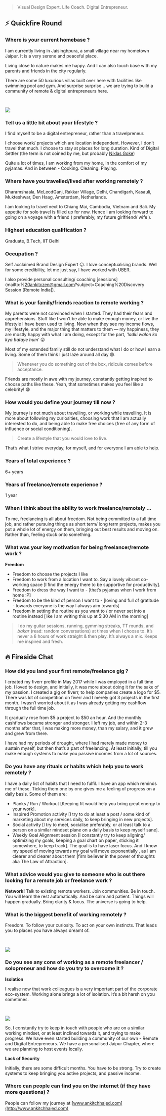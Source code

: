 > Visual Design Expert. Life Coach. Digital Entrepreneur.

##  ⚡️ Quickfire Round

### **Where is your current homebase ?**

I am currently living in Jaisinghpura, a small village near my hometown Jaipur. It is a very serene and peaceful place.

Living close to nature makes me happy. And I can also touch base with my parents and friends in the city regularly.

There are some 50 luxurious villas built over here with facilities like swimming pool and gym. And surprise surprise .. we are trying to build a community of remote & digital entrepreneurs here.

 

![](/interviews/ankit_cj_1.jpeg)

### **Tell us a little bit about your lifestyle ?**

I find myself to be a digital entrepreneur, rather than a travelpreneur.

I choose work/ projects which are location independent. However, I don’t travel that much. I choose to stay at places for long duration. Kind of Digital Settler (the term is not coined by me, but probably [Niklas Goke](https://medium.com/personal-growth/whats-the-opposite-of-a-digital-nomad-c8167b6fb928))

Quite a lot of times, I am working from my home, in the comfort of my pyjamas. And in between - Cooking. Cleaning. Playing.

### **Where have you travelled/lived after working remotely ?**

Dharamshaala, McLeodGanj, Rakkar Village, Delhi, Chandigarh, Kasauli, Mukteshwar, Den Haag, Amsterdam, Netherlands.

I am looking to travel next to Chiang Mai, Cambodia, Vietnam and Bali. My appetite for solo travel is filled up for now. Hence I am looking forward to going on a voyage with a friend ( preferably, my future girlfriend/ wife ).

### **Highest education qualification ?**

Graduate, B.Tech, IIT Delhi

### **Occupation ?**

Self acclaimed Brand Design Expert 😛. I love conceptualising brands. Well for some credibility, let me just say, I have worked with UBER.

I also provide personal consulting/ coaching [sessions](mailto:%20ankitczen@gmail.com?subject=Coaching%20Discovery Session [Remote India]).

### **What is your family/friends reaction to remote working ?**

My parents were not convinced when I started. They had their fears and apprehensions. Stuff like I won’t be able to make enough money, or live the lifestyle I have been used to living. Now when they see my income flows, my lifestyle, and the major thing that matters to them — my happiness, they are mostly happy with what I am doing, except for the part, _‘ladki walon ko kya bataye hum’_ 😛

Most of my extended family still do not understand what I do or how I earn a living. Some of them think I just laze around all day 😅.

> Whenever you do something out of the box, ridicule comes before acceptance.

Friends are mostly in awe with my journey, constantly getting inspired to choose paths like these. Yeah, that sometimes makes you feel like a celebrity! 😁

### **How would you define your journey till now ?**

My journey is not much about travelling, or working while travelling. It is more about following my curiosities, choosing work that I am actually interested to do, and being able to make free choices (free of any form of influence or social conditioning).

> Create a lifestyle that you would love to live.

That’s what I strive everyday, for myself, and for everyone I am able to help.

### **Years of total experience ?**

6+ years

### **Years of freelance/remote experience ?**

1 year

### **When I think about the ability to work freelance/remotely ...**

To me, freelancing is all about freedom. Not being committed to a full time job, and rather pursuing things as short term/ long term projects, makes you put a whole lot of energy on them, bringing out best results and moving on. Rather than, feeling stuck onto something.

### **What was your key motivation for being freelancer/remote work ?**

**Freedom**

- Freedom to choose the projects I like
- Freedom to work from a location I want to. Say a lovely vibrant co-working space \[I find the energy there to be supportive for productivity\].
- Freedom to dress the way I want to - \[that’s pyjamas when I work from home :P\]
- Freedom to be the kind of person I want to - \[loving and full of gratitude - towards everyone is the way I always aim towards\]
- Freedom in setting the routine as you want to / or never set into a routine instead \[like I am writing this up at 5:30 AM in the morning\]

> I do my guitar sessions, running, gymming streaks, TT rounds, and _bakar_ (read: random conversations) at times when I choose to. It’s never a 8 hours of work straight & then play. It’s always a mix. Keeps me inspired and fresh.

## 🔥 Fireside Chat

### **How did you land your first remote/freelance gig ?**

I created my fiverr profile in May 2017 while I was employed in a full time job. I loved to design, and initially, it was more about doing it for the sake of my passion. I created a gig on fiverr, to help companies create a logo for $5. There was lot of competition on fiverr and I merely got 3 projects in the first month. I wasn’t worried about it as I was already getting my cashflow through the full time job.

It gradually rose from $5 a project to $50 an hour. And the monthly cashflows became stronger and stronger. I left my job, and within 2-3 months after that, I was making more money, than my salary, and it grew and grew from there.

I have had my periods of drought, where I had merely made money to sustain myself, but then that’s a part of freelancing. At least initially, till you make enough systems to make you passive incomes from a lot of sources.

### **Do you have any rituals or habits which help you to work remotely ?**

I have a daily list of habits that I need to fulfil. I have an app which reminds me of these. Ticking them one by one gives me a feeling of progress on a daily basis. Some of them are:

- Planks / Run / Workout \[Keeping fit would help you bring great energy to your work\].
- Inspired Promotion activity \[I try to do at least a post / some kind of marketing about my services daily, to keep bringing in new projects\].
- Social activity \[I try to meet, socialise preferably, or at least talk to a person on a similar mindset plane on a daily basis to keep myself sane\].
- Weekly Goal Alignment session \[I constantly try to keep aligning/ optimizing my goals, keeping a goal chart on paper, sticking it somewhere, to keep track\]. The goal is to have laser focus. And I know my speed of moving towards my goal will move exponentially , as I am clearer and clearer about them \[firm believer in the power of thoughts aka The Law of Attraction\].

### **What advice would you give to someone who is out there looking for a remote job or freelance work ?**

**Network!** Talk to existing remote workers. Join communities. Be in touch. You will learn the rest automatically. And be calm and patient. Things will happen gradually. Bring clarity & focus. The universe is going to help.

### **What is the biggest benefit of working remotely ?**

Freedom. To follow your curiosity. To act on your own instincts. That leads you to places you have always dreamt of.

 

![](/interviews/ankit_cj.jpg)

### **Do you see any cons of working as a remote freelancer / solopreneur and how do you try to overcome it ?**

**Isolation** 

I realise now that work colleagues is a very important part of the corporate eco-system. Working alone brings a lot of isolation. It’s a bit harsh on you sometimes.

 

![](/interviews/community.png)

So, I constantly try to keep in touch with people who are on a similar working mindset, or at least inclined towards it, and trying to make progress. We have even started building a community of our own - Remote and Digital Entrepreneurs. We have a personalised Jaipur Chapter, where we are planning to host events locally.

**Lack of Security**

Initially, there are some difficult months. You have to be strong. Try to create systems to keep bringing you active projects, and passive income.

### **Where can people can find you on the internet (if they have more questions) ?**

People can follow my journey at [www.ankitchhajed.com](http://www.ankitchhajed.com)
